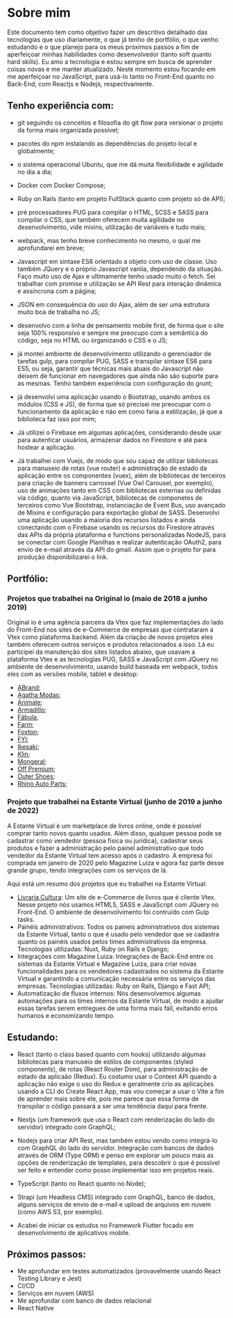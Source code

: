 # Sobre mim
Este documento tem como objetivo fazer um descritivo detalhado das tecnologias que uso diariamente, o que já tenho de portfólio, o que venho estudando e o que planejo para os meus próximos passos a fim de aperfeiçoar minhas habilidades como desenvolvedor (tanto soft quanto hard skills). Eu amo a tecnologia e estou sempre em busca de aprender coisas novas e me manter atualizado. Neste momento estou focando em me aperfeiçoar no JavaScript, para usá-lo tanto no Front-End quanto no Back-End, com Reactjs e Nodejs, respectivamente.

## Tenho experiência com: 
  - git seguindo os conceitos e filosofia do git flow para versionar o projeto da forma mais organizada possível; 

  - pacotes do npm instalando as dependências do projeto local e globalmente; 

  - o sistema operacional Ubuntu, que me dá muita flexibilidade e agilidade no dia a dia;
  
  - Docker com Docker Compose;
  
  - Ruby on Rails (tanto em projeto FullStack quanto com projeto só de API);

  - pré processadores PUG para compilar o HTML,  SCSS e SASS para compilar o CSS, que também oferecem muita agilidade no desenvolvimento, vide mixins, utilização de variáveis e tudo mais;

  - webpack, mas tenho breve conhecimento no mesmo, o qual me aprofundarei em breve;

  - Javascript em sintaxe ES6 orientado a objeto com uso de classe. Uso também JQuery e o próprio Javascript vanila, dependendo da situação. Faço muito uso de Ajax e ultimamente tenho usado muito o fetch. Sei trabalhar com promise e utilização se API Rest para interação dinâmica e assíncrona com a página;

  - JSON em consequência do uso do Ajax, além de ser uma estrutura muito boa de trabalha no JS;

  - desenvolvo com a linha de pensamento mobile first, de forma que o site seja 100% responsivo e sempre me preocupo com a semântica do código, seja no HTML ou organizando o CSS e o JS;

  - já montei ambiente de desenvolvimento utilizando o gerenciador de tarefas gulp, para compilar PUG, SASS e transpilar sintaxe ES6 para ES5, ou seja, garantir que técnicas mais atuais do Javascript não deixem de funcionar em navegadores que ainda não são suporte para as mesmas. Tenho também experiência com configuração do grunt;

  - já desenvolvi uma aplicação usando o Bootstrap, usando ambos os módulos (CSS e JS), de forma que só precisei me preocupar com o funcionamento da aplicação e não em como faria a estilização, já que a biblioteca faz isso por mim;

  - Já utilizei o Firebase em algumas aplicações, considerando desde usar para autenticar usuários, armazenar dados no Firestore e até para hostear a aplicação.
  
  - Já trabalhei com Vuejs, de modo que sou capaz de utilizar bibliotecas para manuseio de rotas (vue router) e administração de estado da aplicação entre os componentes (vuex), além de bibliotecas de terceiros para criação de banners carrossel (Vue Owl Carousel, por exemplo), uso de animações tanto em CSS com bibliotecas externas ou definidas via código, quanto via JavaScript, bibliotecas de componetes de terceiros como Vue Bootstrap, instanciação de Event Bus, uso avançado de Mixins e configuração para exportação global de SASS. Desenvolvi uma aplicação usando a maioria dos recursos listados e ainda conectando com o Firebase usando os recursos do Firestore através das APIs da própria plataforma e functions personalizadas NodeJS, para se conectar com Google Planilhas e realizar autenticação OAuth2, para envio de e-mail através da API do gmail. Assim que o projeto for para produção disponibilizarei o link.

## Portfólio:

### Projetos que trabalhei na Original io (maio de 2018 a junho 2019)
Original io é uma agência parceira da Vtex que faz implementações do lado do Front-End nos sites de e-Commerce de empresas que contrataram a Vtex como plataforma backend. Além da criação de novos projetos eles também oferecem outros serviços e produtos relacionados a isso. Lá eu participei da manutenção dos sites listados abaixo, que usavam a plataforma Vtex e as tecnologias PUG, SASS e JavaScript com JQuery no ambiente de desenvolvimento, usando build baseada em webpack, todos eles com as versões mobile, tablet e desktop:
 - <a href="https://www.abrand.com.br" target="_blank">ABrand</a>;
 - <a href="https://www.agatha.com.br" target="_blank">Agatha Modas</a>;
 - <a href="https://www.animale.com.br" target="_blank">Animale</a>;
 - <a href="https://www.armadillo.com.br" target="_blank">Armadillo</a>;
 - <a href="https://www.afabula.com.br" target="_blank">Fábula</a>;
 - <a href="https://www.farmrio.com.br" target="_blank">Farm</a>;
 - <a href="https://www.foxtonbrasil.com.br" target="_blank">Foxton</a>;
 - <a href="https://www.fyistore.com.br" target="_blank">FYI</a>;
 - <a href="https://www.ikesaki.com.br" target="_blank">Ikesaki</a>;
 - <a href="https://www.klin.com.br" target="_blank">Klin</a>;
 - <a href="https://cluberedeconecta.redeconectasa.com.br" target="_blank">Mongeral</a>;
 - <a href="https://www.offpremium.com.br" target="_blank">Off Premium</a>;
 - <a href="https://www.outershoes.com.br" target="_blank">Outer Shoes</a>;
 - <a href="https://www.rhinoautoparts.com.br" target="_blank">Rhino Auto Parts</a>;
 
### Projeto que trabalhei na Estante Virtual (junho de 2019 a junho de 2022)
A Estante Virtual é um marketplace de livros online, onde é possível comprar tanto novos quanto usados. Além disso, qualquer pessoa pode se cadastrar como vendedor (pessoa física ou jurídica), cadastrar seus produtos e fazer a administração pelo painel administrativo que todo vendedor da Estante Virtual tem acesso após o cadastro. A empresa foi comprada em janeiro de 2020 pelo Magazine Luiza e agora faz parte desse grande grupo, tendo integrações com os serviços de lá.

Aqui está um resumo dos projetos que eu trabalhei na Estante Virtual:

 - <a href="https://www3.livrariacultura.com.br/" target="_blank">Livraria Cultura</a>: Um site de e-Commerce de livros que é cliente Vtex. Nesse projeto nós usamos HTML5, SASS e JavaScript com JQuery no Front-End. O ambiente de desenvolvimento foi contruído com Gulp tasks.
 - Painéis administrativos: Todos os paineis administrativos dos sistemas da Estante Virtual, tanto o que é usado pelo vendedor que se cadastra quanto os painéis usados pelos times administrativos da empresa. Tecnologias utilizadas:  Nuxt, Ruby on Rails e Django;
 - Integrações com Magazine Luiza: Integrações de Back-End entre os sistemas da Estante Virtual e Magazine Luiza, para criar novas funcionalidades para os vendedores cadastrados no sistema da Estante Virtual e garantindo a comunicação necessária entre os serviços das empresas. Tecnologias utilizadas: Ruby on Rails, Django e Fast API;
 - Automatização de fluxos internos: Nós desenvolvemos algumas automações para os times internos da Estante Virtual, de modo a ajudar essas tarefas serem entregues de uma forma mais fáil, evitando erros humanos e economizando tempo.

## Estudando:
 
  - React (tanto o class based quanto com hooks) utilizando algumas bibliotecas para manuseio de estilos de componentes (styled components), de rotas (React Router Dom), para administração de estado da aplicaão (Redux). Eu costumo usar o Context API quando a aplicação não exige o uso do Redux e geralmente crio as aplicações usando a CLI do Create React App, mas vou começar a usar o Vite a fim de aprender mais sobre ele, pois me parece que essa forma de transpilar o código passará a ser uma tendência daqui para frente.
  - Nextjs (um framework que usa o React com renderização do lado do servidor) integrado com GraphQL;
  - Nodejs para criar API Rest, mas também estou vendo como integrá-lo com GraphQL do lado do servidor. Integração com bancos de dados através de ORM (Type ORM) e penso em explorar um pouco mais as opções de renderização de templates, para descobrir o que é possível ser feito e entender como posso implementar isso em projetos reais.
  - TypeScript (tanto no React quanto no Node);
  - Strapi (um Headless CMS) integrado com GraphQL, banco de dados, alguns serviços de envio de e-mail e upload de arquivos em nuvem (como AWS S3, por exemplo).

  - Acabei de iniciar os estudos no Framework Flutter focado em desenvolvimento de aplicativos mobile.

## Próximos passos:
- Me aprofundar em testes automatizados (provavelmente usando React Testing Library e Jest)
- CI/CD
- Serviços em nuvem (AWS)
- Me aprofundar com banco de dados relacional
- React Native
